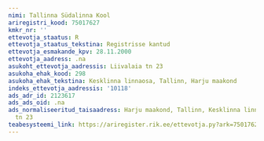 ```yaml
---
nimi: Tallinna Südalinna Kool
ariregistri_kood: 75017627
kmkr_nr: ''
ettevotja_staatus: R
ettevotja_staatus_tekstina: Registrisse kantud
ettevotja_esmakande_kpv: 28.11.2000
ettevotja_aadress: .na
asukoht_ettevotja_aadressis: Liivalaia tn 23
asukoha_ehak_kood: 298
asukoha_ehak_tekstina: Kesklinna linnaosa, Tallinn, Harju maakond
indeks_ettevotja_aadressis: '10118'
ads_adr_id: 2123617
ads_ads_oid: .na
ads_normaliseeritud_taisaadress: Harju maakond, Tallinn, Kesklinna linnaosa, Liivalaia
  tn 23
teabesysteemi_link: https://ariregister.rik.ee/ettevotja.py?ark=75017627&ref=rekvisiidid
---
```

